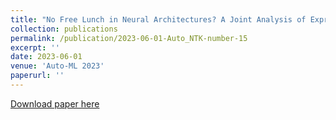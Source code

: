 ```yaml
---
title: "No Free Lunch in Neural Architectures? A Joint Analysis of Expressivity, Convergence, and Generalization."
collection: publications
permalink: /publication/2023-06-01-Auto_NTK-number-15
excerpt: ''
date: 2023-06-01
venue: 'Auto-ML 2023'
paperurl: ''
---
```


[Download paper here]()
